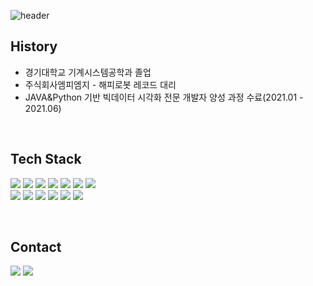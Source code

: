 ![header](https://capsule-render.vercel.app/api?type=transparent&color=auto&height=300&section=header&text=%20paris%20%20&fontSize=59&desc=Hwangseok%20Kim&descAlign=57&descAlignY=60&rotate=346&animation=fadeIn&)



<!---
Hwangseok-Paris/Hwangseok-Paris is a ✨ special ✨ repository because its `README.md` (this file) appears on your GitHub profile.
You can click the Preview link to take a look at your changes.
---> 
## History
- 경기대학교 기계시스템공학과 졸업  
- 주식회사엠피엠지 - 해피로봇 레코드 대리
- JAVA&Python 기반 빅데이터 시각화 전문 개발자 양성 과정 수료(2021.01 - 2021.06)

  
<br>

## Tech Stack

<!-- tech stack badge -->
<img src="https://img.shields.io/badge/Java-007396?style=flat-square&logo=Java&logoColor=white"/></a>
<img src="https://img.shields.io/badge/JavaScript-F7DF1E?style=flat-square&logo=JavaScript&logoColor=black"/></a>
<img src="https://img.shields.io/badge/HTML5-E34F26?style=flat-square&logo=HTML5&logoColor=white"/></a>
<img src="https://img.shields.io/badge/CSS3-1572B6?style=flat-square&logo=CSS3&logoColor=white"/></a>
<img src="https://img.shields.io/badge/Oracle DB-F80000?style=flat-square&logo=Oracle&logoColor=white"/></a>
<img src="https://img.shields.io/badge/Spring-6DB33F?style=flat-square&logo=Spring&logoColor=white"/></a>
<img src="https://img.shields.io/badge/Apache Tomcat-F8DC75?style=flat-square&logo=Apache Tomcat&logoColor=black"/></a>  
<img src="https://img.shields.io/badge/Apache Maven-C71A36?style=flat-square&logo=Apache Maven&logoColor=red"/></a>
<img src="https://img.shields.io/badge/jQuery-0769AD?style=flat-square&logo=jQuery&logoColor=white"/></a>
<img src="https://img.shields.io/badge/React-61DAFB?style=flat-square&logo=React&logoColor=black"/></a>
<img src="https://img.shields.io/badge/Amazon AWS-232F3E?style=flat-square&logo=Amazon AWS&logoColor=로고색"/></a>
<img src="https://img.shields.io/badge/Ubuntu-E95420?style=flat-square&logo=Ubuntu&logoColor=white"/></a>
<img src="https://img.shields.io/badge/Python-3776AB?style=flat-square&logo=Python&logoColor=white"/></a>

<!--
<a href="버튼을 눌렀을 때 이동할 링크" target="_blank">
<img src="https://img.shields.io/badge/로고이름-배경색?style=flat-square&logo=로고&logoColor=white"/></a>
-->


<br>

## Contact 
<a href="mailto:Hwangseok.Paris@gmail.com" target="_blank"><img src="https://img.shields.io/badge/hwangseok.paris@gmail.com-EA4335?style=flat-square&logo=Gmail&logoColor=white"/></a>
<a href="https://www.instagram.com/waltz_paris/" target="_blank">
<img src="https://img.shields.io/badge/waltz_paris-E4405F?style=flat-square&logo=Instagram&logoColor=white"/>

  
  
  <br>
  
  
  

  
